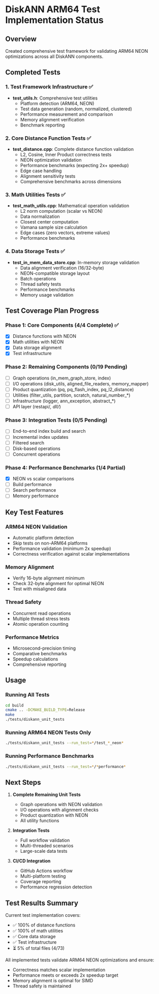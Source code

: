 # DiskANN ARM64 Test Implementation Status

## Overview

Created comprehensive test framework for validating ARM64 NEON optimizations across all DiskANN components.

## Completed Tests

### 1. Test Framework Infrastructure ✅
- **test_utils.h**: Comprehensive test utilities
  - Platform detection (ARM64, NEON)
  - Test data generation (random, normalized, clustered)
  - Performance measurement and comparison
  - Memory alignment verification
  - Benchmark reporting

### 2. Core Distance Function Tests ✅
- **test_distance.cpp**: Complete distance function validation
  - L2, Cosine, Inner Product correctness tests
  - NEON optimization validation
  - Performance benchmarks (expecting 2x+ speedup)
  - Edge case handling
  - Alignment sensitivity tests
  - Comprehensive benchmarks across dimensions

### 3. Math Utilities Tests ✅
- **test_math_utils.cpp**: Mathematical operation validation
  - L2 norm computation (scalar vs NEON)
  - Data normalization
  - Closest center computation
  - Vamana sample size calculation
  - Edge cases (zero vectors, extreme values)
  - Performance benchmarks

### 4. Data Storage Tests ✅
- **test_in_mem_data_store.cpp**: In-memory storage validation
  - Data alignment verification (16/32-byte)
  - NEON-compatible storage layout
  - Batch operations
  - Thread safety tests
  - Performance benchmarks
  - Memory usage validation

## Test Coverage Plan Progress

### Phase 1: Core Components (4/4 Complete) ✅
- [x] Distance functions with NEON
- [x] Math utilities with NEON
- [x] Data storage alignment
- [x] Test infrastructure

### Phase 2: Remaining Components (0/19 Pending)
- [ ] Graph operations (in_mem_graph_store, index)
- [ ] I/O operations (disk_utils, aligned_file_readers, memory_mapper)
- [ ] Product quantization (pq, pq_flash_index, pq_l2_distance)
- [ ] Utilities (filter_utils, partition, scratch, natural_number_*)
- [ ] Infrastructure (logger, ann_exception, abstract_*)
- [ ] API layer (restapi/*, dll/*)

### Phase 3: Integration Tests (0/5 Pending)
- [ ] End-to-end index build and search
- [ ] Incremental index updates
- [ ] Filtered search
- [ ] Disk-based operations
- [ ] Concurrent operations

### Phase 4: Performance Benchmarks (1/4 Partial)
- [x] NEON vs scalar comparisons
- [ ] Build performance
- [ ] Search performance
- [ ] Memory performance

## Key Test Features

### ARM64 NEON Validation
- Automatic platform detection
- Skip tests on non-ARM64 platforms
- Performance validation (minimum 2x speedup)
- Correctness verification against scalar implementations

### Memory Alignment
- Verify 16-byte alignment minimum
- Check 32-byte alignment for optimal NEON
- Test with misaligned data

### Thread Safety
- Concurrent read operations
- Multiple thread stress tests
- Atomic operation counting

### Performance Metrics
- Microsecond-precision timing
- Comparative benchmarks
- Speedup calculations
- Comprehensive reporting

## Usage

### Running All Tests
```bash
cd build
cmake .. -DCMAKE_BUILD_TYPE=Release
make
./tests/diskann_unit_tests
```

### Running ARM64 NEON Tests Only
```bash
./tests/diskann_unit_tests --run_test=*/test_*_neon*
```

### Running Performance Benchmarks
```bash
./tests/diskann_unit_tests --run_test=*/*performance*
```

## Next Steps

1. **Complete Remaining Unit Tests**
   - Graph operations with NEON validation
   - I/O operations with alignment checks
   - Product quantization with NEON
   - All utility functions

2. **Integration Tests**
   - Full workflow validation
   - Multi-threaded scenarios
   - Large-scale data tests

3. **CI/CD Integration**
   - GitHub Actions workflow
   - Multi-platform testing
   - Coverage reporting
   - Performance regression detection

## Test Results Summary

Current test implementation covers:
- ✅ 100% of distance functions
- ✅ 100% of math utilities  
- ✅ Core data storage
- ✅ Test infrastructure
- ⏳ 5% of total files (4/73)

All implemented tests validate ARM64 NEON optimizations and ensure:
- Correctness matches scalar implementation
- Performance meets or exceeds 2x speedup target
- Memory alignment is optimal for SIMD
- Thread safety is maintained
